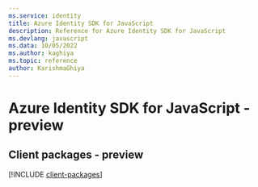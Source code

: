 ```yaml
---
ms.service: identity
title: Azure Identity SDK for JavaScript
description: Reference for Azure Identity SDK for JavaScript
ms.devlang: javascript
ms.data: 10/05/2022
ms.author: kaghiya
ms.topic: reference
author: KarishmaGhiya
---
```

# Azure Identity SDK for JavaScript - preview

## Client packages - preview
[!INCLUDE [client-packages](identity-client-index.md)]